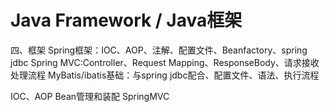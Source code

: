 # Java Framework / Java框架

四、框架
Spring框架：IOC、AOP、注解、配置文件、Beanfactory、spring jdbc
Spring MVC:Controller、Request Mapping、ResponseBody、请求接收处理流程
MyBatis/ibatis基础：与spring jdbc配合、配置文件、语法、执行流程

IOC、AOP
Bean管理和装配
SpringMVC